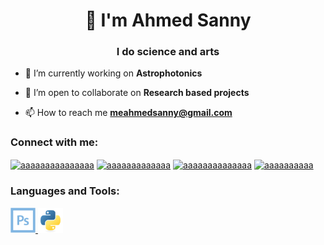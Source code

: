 <h1 align="center">👋 I'm Ahmed Sanny</h1>
<h3 align="center">I do science and arts</h3>

- 🔭 I’m currently working on **Astrophotonics**

- 👯 I’m open to collaborate on **Research based projects**

- 📫 How to reach me **meahmedsanny@gmail.com**

<h3 align="left">Connect with me:</h3>
<p align="left">
<a href="https://twitter.com/Ahmed_Sanny" target="blank"><img align="center" src="https://raw.githubusercontent.com/rahuldkjain/github-profile-readme-generator/master/src/images/icons/Social/twitter.svg" alt="aaaaaaaaaaaaaaa" height="30" width="40" /></a>
<a href="https://fb.com/theahmedsanny" target="blank"><img align="center" src="https://raw.githubusercontent.com/rahuldkjain/github-profile-readme-generator/master/src/images/icons/Social/facebook.svg" alt="aaaaaaaaaaaaa" height="30" width="40" /></a>
<a href="https://instagram.com/ahmed_sanny" target="blank"><img align="center" src="https://raw.githubusercontent.com/rahuldkjain/github-profile-readme-generator/master/src/images/icons/Social/instagram.svg" alt="aaaaaaaaaaaaaa" height="30" width="40" /></a>
<a href="https://medium.com/@ahmedsanny" target="blank"><img align="center" src="https://raw.githubusercontent.com/rahuldkjain/github-profile-readme-generator/master/src/images/icons/Social/medium.svg" alt="aaaaaaaaaa" height="30" width="40" /></a>

</p>

<h3 align="left">Languages and Tools:</h3>
<p align="left"> <a href="https://www.photoshop.com/en" target="_blank" rel="noreferrer"> <img src="https://raw.githubusercontent.com/devicons/devicon/master/icons/photoshop/photoshop-line.svg" alt="photoshop" width="40" height="40"/> </a> <a href="https://www.python.org" target="_blank" rel="noreferrer"> <img src="https://raw.githubusercontent.com/devicons/devicon/master/icons/python/python-original.svg" alt="python" width="40" height="40"/> </a> </p>
